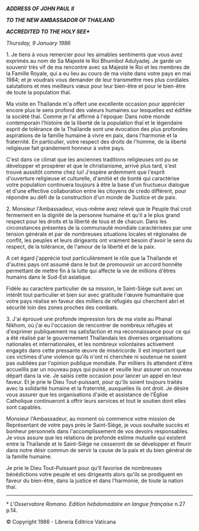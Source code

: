 ***ADDRESS OF JOHN PAUL II***

***TO THE NEW AMBASSADOR OF THAILAND***

***ACCREDITED TO THE HOLY SEE\****

*Thursday, 9 January 1986*

1\. Je tiens à vous remercier pour les aimables sentiments que vous avez exprimés au nom de Sa Majesté le Roi Bhumibol Adulyadej. Je garde un souvenir très vif de ma rencontre avec sa Majesté le Roi et les membres de la Famille Royale, qui a eu lieu au cours de ma visite dans votre pays en mai 1984; et je voudrais vous demander de leur transmettre mes plus cordiales salutations et mes meilleurs vœux pour leur bien-être et pour le bien-être de toute la population thaï.

Ma visite en Thaïlande m'a offert une excellente occasion pour apprécier encore plus le sens profond des valeurs humaines sur lesquelles est édifiée la société thaï. Comme je l'ai affirmé à l'époque: Dans notre monde contemporain l'histoire de la liberté de la population thaï et le légendaire esprit de tolérance de la Thaïlande sont une évocation des plus profondes aspirations de la famille humaine à vivre en paix, dans l'harmonie et la fraternité. En particulier, votre respect des droits de l'homme, de la liberté religieuse fait grandement honneur à votre pays.

C'est dans ce climat que les anciennes traditions religieuses ont pu se développer et prospérer et que le christianisme, arrivé plus tard, s'est trouvé aussitôt comme chez lui! J'espère ardemment que l'esprit d'ouverture religieuse et culturelle, d'amitié et de bonté qui caractérise votre population continuera toujours à être la base d'un fructueux dialogue et d'une effective collaboration entre les citoyens de credo différent, pour répondre au défi de la construction d'un monde de 3ustice et de paix.

2\. Monsieur l'Ambassadeur, vous-même avez relevé que le Peuple thaï croit fermement en la dignité de la personne humaine et qu'il a le plus grand respect pour les droits et la liberté de tous et de chacun. Dans les circonstances présentes de la communauté mondiale caractérisées par une tension générale et par de nombreuses situations locales et régionales de conflit, les peuples et leurs dirigeants ont vraiment besoin d'avoir le sens du respect, de la tolérance, de l'amour de la liberté et de la paix.

A cet égard j'apprécie tout particulièrement le rôle que la Thaïlande et d'autres pays ont assumé dans le but de promouvoir un accord honnête permettant de mettre fin à la lutte qui affecte la vie de millions d'êtres humains dans le Sud-Est asiatique.

Fidèle au caractère particulier de sa mission, le Saint-Siège suit avec un intérêt tout particulier et bien sur avec gratitude l'œuvre humanitaire que votre pays réalise en faveur des milliers de réfugiés qui cherchent abri et sécurité loin des zones proches des combats.

3\. J'ai éprouvé une profonde impression lors de ma visite au Phanal Nikhom, où j'ai eu l'occasion de rencontrer de nombreux réfugiés et d'exprimer publiquement ma satisfaction et ma reconnaissance pour ce qui a été réalisé par le gouvernement Thaïlandais les diverses organisations nationales et internationales, et les nombreux volontaires activement engagés dans cette pressante œuvre de miséricorde. Il est important que ces victimes d'une violence qu'ils n'ont ni cherchée ni soutenue ne soient pas oubliées par l'opinion publique mondiale. Par milliers ils attendent d'être accueillis par un nouveau pays qui puisse et veuille leur assurer un nouveau départ dans la vie. Je saisis cette occasion pour lancer un appel en leur faveur. Et je prie le Dieu Tout-puissant, pour qu'ils soient toujours traités avec la solidarité humaine et la fraternité, auxquelles ils ont droit. Je désire vous assurer que les organisations d'aide et assistance de l'Église Catholique continueront à offrir leurs services et tout le soutien dont elles sont capables.

Monsieur l'Ambassadeur, au moment où commence votre mission de Représentant de votre pays près le Saint-Siège, je vous souhaite succès et bonheur personnels dans l'accomplissement de vos devoirs responsables. Je vous assure que les relations de profonde estime mutuelle qui existent entre la Thaïlande et le Saint-Siège ne cesseront de se développer et fleurir dans notre désir commun de servir la cause de la paix et du bien général de la famille humaine.

Je prie le Dieu Tout-Puissant pour qu'Il favorise de nombreuses bénédictions votre peuple et ses dirigeants alors qu'ils se prodiguent en faveur du bien-être, dans la justice et dans l'harmonie, de toute la nation thaï.

* * *

\* *L'Osservatore Romano. Edition hebdomadaire en langue française* n.27 p.14.

© Copyright 1986 - Libreria Editrice Vaticana